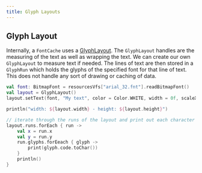 ```yaml
---
title: Glyph Layouts
---
```


## Glyph Layout

Internally, a `FontCache` uses a [GlyphLayout](https://github.com/littlektframework/littlekt/blob/master/core/src/commonMain/kotlin/com/lehaine/littlekt/graphics/font/GlyphLayout.kt). The `GlyphLayout` handles are the measuring of the text as well as wrapping the text. We can create our own `GlyphLayout` to measure text if needed. The lines of text are then stored in a `GlyphRun` which holds the glyphs of the specified font for that line of text. This does not handle any sort of drawing or caching of data.

```kotlin
val font: BitmapFont = resourcesVfs["arial_32.fnt"].readBitmapFont()
val layout = GlyphLayout()
layout.setText(font, "My text", color = Color.WHITE, width = 0f, scaleX = 1f, scaleY = 1f, align = HAlign.LEFT, wrap = false)

println("width: ${layout.width} - height: ${layout.height}")

// iterate through the runs of the layout and print out each character
layout.runs.forEach { run ->
    val x = run.x
    val y = run.y
    run.glyphs.forEeach { glyph ->
        print(glyph.code.toChar())
    }
    println()
}
```
